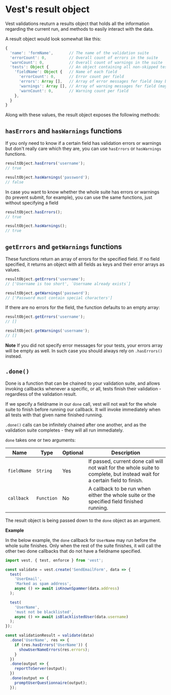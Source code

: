 # Vest's result object

Vest validations reuturn a results object that holds all the information regarding the current run, and methods to easily interact with the data.

A result object would look somewhat like this:

```js
{
  'name': 'formName',       // The name of the validation suite
  'errorCount': 0,          // Overall count of errors in the suite
  'warnCount': 0,           // Overall count of warnings in the suite
  'tests': Object {         // An object containing all non-skipped tests
    'fieldName': Object {   // Name of each field
      'errorCount': 0,      // Error count per field
      'errors': Array [],   // Array of error messages fer field (may be undefined)
      'warnings': Array [], // Array of warning messages fer field (may be undefined)
      'warnCount': 0,       // Warning count per field
    },
  }
}
```

Along with these values, the result object exposes the following methods:

## `hasErrors` and `hasWarnings` functions

If you only need to know if a certain field has validation errors or warnings but don't really care which they are, you can use `hasErrors` or `hasWarnings` functions.

```js
resultObject.hasErrors('username');
// true

resultObject.hasWarnings('password');
// false
```

In case you want to know whether the whole suite has errors or warnings (to prevent submit, for example), you can use the same functions, just without specifying a field

```js
resultObject.hasErrors();
// true

resultObject.hasWarnings();
// true
```

## `getErrors` and `getWarnings` functions

These functions return an array of errors for the specified field. If no field specified, it returns an object with all fields as keys and their error arrays as values.

```js
resultObject.getErrors('username');
// ['Username is too short', `Username already exists`]

resultObject.getWarnings('password');
// ['Password must contain special characters']
```

If there are no errors for the field, the function defaults to an empty array:

```js
resultObject.getErrors('username');
// []

resultObject.getWarnings('username');
// []
```

**Note** If you did not specify error messages for your tests, your errors array will be empty as well. In such case you should always rely on `.hasErrors()` instead.

## `.done()`

Done is a function that can be chained to your validation suite, and allows invoking callbacks whenever a specific, or all, tests finish their validation - regardless of the validation result.

If we specify a fieldname in our `done` call, vest will not wait for the whole suite to finish before running our callback. It will invoke immediately when all tests with that given name finished running.

`.done()` calls can be infinitely chained after one another, and as the validation suite completes - they will all run immediately.

`done` takes one or two arguments:

| Name        | Type       | Optional | Description                                                                                                                 |
| ----------- | ---------- | -------- | --------------------------------------------------------------------------------------------------------------------------- |
| `fieldName` | `String`   | Yes      | If passed, current done call will not wait for the whole suite to complete, but instead wait for a certain field to finish. |
| `callback`  | `Function` | No       | A callback to be run when either the whole suite or the specified field finished running.                                   |

The result object is being passed down to the `done` object as an argument.

**Example**

In the below example, the `done` callback for `UserName` may run before the whole suite finishes. Only when the rest of the suite finishes, it will call the other two done callbacks that do not have a fieldname specified.

```js
import vest, { test, enforce } from 'vest';

const validate = vest.create('SendEmailForm', data => {
  test(
    'UserEmail',
    'Marked as spam address',
    async () => await isKnownSpammer(data.address)
  );

  test(
    'UserName',
    'must not be blacklisted',
    async () => await isBlacklistedUser(data.username)
  );
});

const validationResult = validate(data)
  .done('UserName', res => {
    if (res.hasErrors('UserName')) {
      showUserNameErrors(res.errors);
    }
  })
  .done(output => {
    reportToServer(output);
  })
  .done(output => {
    promptUserQuestionnaire(output);
  });
```
